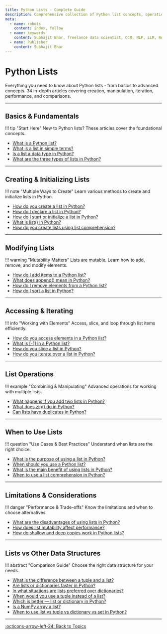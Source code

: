 ```yaml
---
title: Python Lists - Complete Guide
description: Comprehensive collection of Python list concepts, operations, and best practices
meta:
  - name: robots
    content: index, follow
  - name: keywords
    content: Subhajit Bhar, freelance data scientist, OCR, NLP, LLM, RAG, knowledge base, python, lists, arrays, collections, data structures
  - name: Publisher
    content: Subhajit Bhar
---
```


# Python Lists

Everything you need to know about Python lists - from basics to advanced concepts. 34 in-depth articles covering creation, manipulation, iteration, performance, and comparisons.

---

## Basics & Fundamentals

!!! tip "Start Here"
    New to Python lists? These articles cover the foundational concepts.

- [What is a Python list?](what-is-a-python-list.md)
- [What is a list in simple terms?](what-is-a-list-in-simple-terms.md)
- [Is a list a data type in Python?](is-list-a-data-type-in-python.md)
- [What are the three types of lists in Python?](three-types-of-lists-in-python.md)

---

## Creating & Initializing Lists

!!! note "Multiple Ways to Create"
    Learn various methods to create and initialize lists in Python.

- [How do you create a list in Python?](how-to-create-list-in-python.md)
- [How do I declare a list in Python?](how-to-declare-list-in-python.md)
- [How do I start or initialize a list in Python?](how-to-initialize-list-in-python.md)
- [What is list() in Python?](what-is-list-function-in-python.md)
- [How do you create lists using list comprehension?](create-lists-using-list-comprehension.md)

---

## Modifying Lists

!!! warning "Mutability Matters"
    Lists are mutable. Learn how to add, remove, and modify elements.

- [How do I add items to a Python list?](how-to-add-items-to-list.md)
- [What does append() mean in Python?](what-does-append-mean-in-python.md)
- [How do I remove elements from a Python list?](how-to-remove-elements-from-list.md)
- [How do I sort a list in Python?](how-to-sort-list-in-python.md)

---

## Accessing & Iterating

!!! info "Working with Elements"
    Access, slice, and loop through list items efficiently.

- [How do you access elements in a Python list?](how-to-access-elements-in-list.md)
- [What is [-1] in a Python list?](what-is-negative-one-in-list.md)
- [How do you slice a list in Python?](how-to-slice-a-list-in-python.md)
- [How do you iterate over a list in Python?](how-to-iterate-over-a-list.md)

---

## List Operations

!!! example "Combining & Manipulating"
    Advanced operations for working with multiple lists.

- [What happens if you add two lists in Python?](what-happens-if-you-add-two-lists.md)
- [What does zip() do in Python?](what-does-zip-do-in-python.md)
- [Can lists have duplicates in Python?](can-lists-have-duplicates-in-python.md)

---

## When to Use Lists

!!! question "Use Cases & Best Practices"
    Understand when lists are the right choice.

- [What is the purpose of using a list in Python?](purpose-of-using-list-in-python.md)
- [When should you use a Python list?](when-to-use-python-list.md)
- [What is the main benefit of using lists in Python?](main-benefit-of-using-lists-in-python.md)
- [When to use a list comprehension in Python?](when-to-use-list-comprehension-in-python.md)

---

## Limitations & Considerations

!!! danger "Performance & Trade-offs"
    Know the limitations and when to choose alternatives.

- [What are the disadvantages of using lists in Python?](disadvantages-of-using-lists-in-python.md)
- [How does list mutability affect performance?](list-mutability-and-performance.md)
- [How do shallow and deep copies work in Python lists?](shallow-and-deep-copies-in-lists.md)

---

## Lists vs Other Data Structures

!!! abstract "Comparison Guide"
    Choose the right data structure for your needs.

- [What is the difference between a tuple and a list?](difference-between-tuple-and-list.md)
- [Are lists or dictionaries faster in Python?](are-lists-or-dictionaries-faster.md)
- [In what situations are lists preferred over dictionaries?](when-are-lists-preferred-over-dictionaries.md)
- [When would you use a tuple instead of a list?](when-to-use-tuple-instead-of-list.md)
- [Which is better — list or dictionary in Python?](which-is-better-list-or-dictionary.md)
- [Is a NumPy array a list?](is-numpy-array-a-list.md)
- [When to use list vs tuple vs dictionary vs set in Python?](list-vs-tuple-vs-dictionary-vs-set.md)

---

[:octicons-arrow-left-24: Back to Topics](../index.md)

